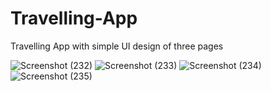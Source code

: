 # Travelling-App
Travelling App with simple UI design of three pages

![Screenshot (232)](https://user-images.githubusercontent.com/111608821/186102734-d624561c-3039-4b4d-a08f-03ef97d26655.png)
![Screenshot (233)](https://user-images.githubusercontent.com/111608821/186102742-b977e923-68a3-493e-a53b-40e81ab77b73.png)
![Screenshot (234)](https://user-images.githubusercontent.com/111608821/186102746-369fa915-4b53-4b54-bfab-deb13705d1f8.png)
![Screenshot (235)](https://user-images.githubusercontent.com/111608821/186102750-0a534773-2f93-4f7e-b209-14a7f0f5bec8.png)
